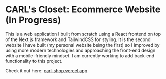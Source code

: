 # CARL's Closet: Ecommerce Website (In Progress)

This is a web application I built from scratch using a React frontend on top of the Next.js framework and TailwindCSS for styling. It is the second website I have built (my personal website being the first) so I improved by using more modern technologies and approaching the front-end design with a mobile-friendly mindset. I am currently working to add back-end functionality to this project.

Check it out here: [carl-shop.vercel.app](https://carl-shop.vercel.app/)
